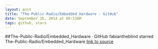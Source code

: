 ```yaml
---
layout: post
title: "The-Public-Radio/Embedded_Hardware · GitHub"
date: September 26, 2014 at 09:13AM
tags: github, stars
---
```

##The-Public-Radio/Embedded_Hardware · GitHub
fabiantheblind starred The-Public-Radio/Embedded_Hardware
[link to source](http://ift.tt/1mMw56Y) 
